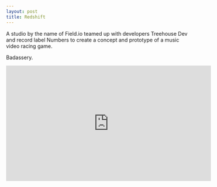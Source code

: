 ```yaml
---
layout: post
title: Redshift
---
```


A studio by the name of Field.io teamed up with developers Treehouse Dev and record label Numbers to create a concept and prototype of a music video racing game.

Badassery.

<div class="video-container">
<iframe src="http://player.vimeo.com/video/32697476?title=0&amp;byline=0&amp;portrait=0&amp;color=191919" width="560" height="316" frameborder="0"></iframe>
</div>